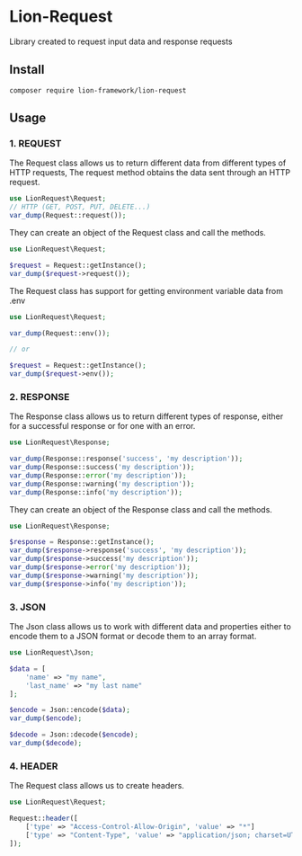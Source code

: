 # Lion-Request
Library created to request input data and response requests

## Install
```shell
composer require lion-framework/lion-request
```

## Usage
### 1. REQUEST
The Request class allows us to return different data from different types of HTTP requests, The request method obtains the data sent through an HTTP request.
```php
use LionRequest\Request;
// HTTP (GET, POST, PUT, DELETE...)
var_dump(Request::request());
```

They can create an object of the Request class and call the methods.

```php
use LionRequest\Request;

$request = Request::getInstance();
var_dump($request->request());
```

The Request class has support for getting environment variable data from .env

```php
use LionRequest\Request;

var_dump(Request::env());

// or

$request = Request::getInstance();
var_dump($request->env());
```

### 2. RESPONSE
The Response class allows us to return different types of response, either for a successful response or for one with an error.
```php
use LionRequest\Response;

var_dump(Response::response('success', 'my description'));
var_dump(Response::success('my description'));
var_dump(Response::error('my description'));
var_dump(Response::warning('my description'));
var_dump(Response::info('my description'));
```

They can create an object of the Response class and call the methods.

```php
use LionRequest\Response;

$response = Response::getInstance();
var_dump($response->response('success', 'my description'));
var_dump($response->success('my description'));
var_dump($response->error('my description'));
var_dump($response->warning('my description'));
var_dump($response->info('my description'));
```

### 3. JSON
The Json class allows us to work with different data and properties either to encode them to a JSON format or decode them to an array format.
```php
use LionRequest\Json;

$data = [
	'name' => "my name",
	'last_name' => "my last name"
];

$encode = Json::encode($data);
var_dump($encode);
```

```php
$decode = Json::decode($encode);
var_dump($decode);
```

### 4. HEADER
The Request class allows us to create headers.
```php
use LionRequest\Request;

Request::header([
	['type' => "Access-Control-Allow-Origin", 'value' => "*"]
	['type' => "Content-Type", 'value' => "application/json; charset=UTF-8"]
]);
```